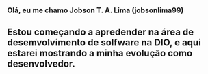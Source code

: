 ### Olá, eu me chamo Jobson T. A. Lima (jobsonlima99)

## Estou começando a apredender na área de desemvolvimento de solfware na DIO, e aqui estarei mostrando a minha evolução como desenvolvedor.
